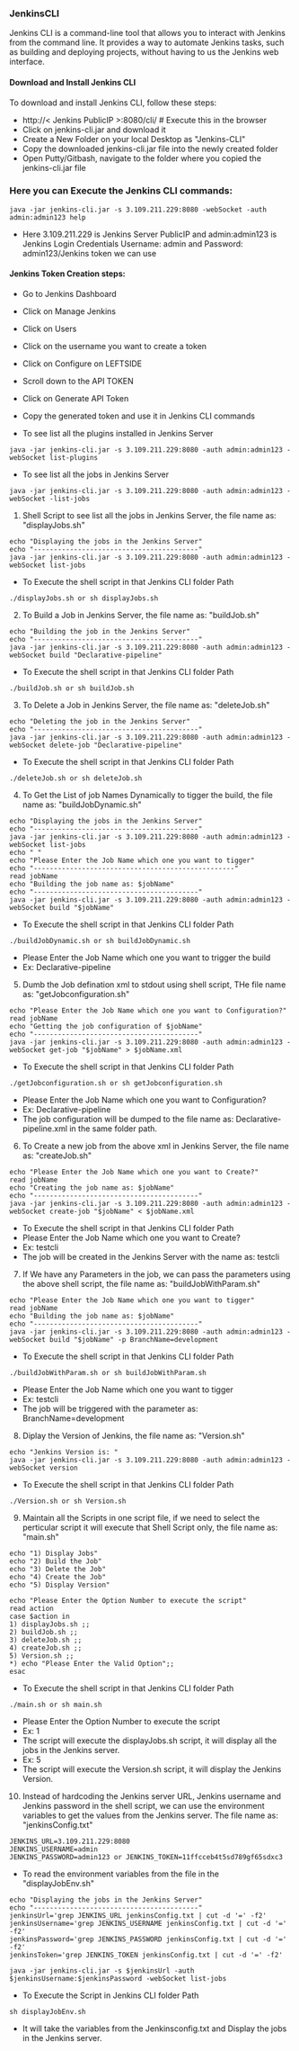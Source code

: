 ### JenkinsCLI
Jenkins CLI is a command-line tool that allows you to interact with Jenkins from the command line. It provides a way to automate Jenkins tasks, such as building and deploying projects, without having to us the Jenkins web interface.

#### Download and Install Jenkins CLI
To download and install Jenkins CLI, follow these steps:
- http://< Jenkins PublicIP >:8080/cli/     # Execute this in the browser
- Click on jenkins-cli.jar and download it
- Create a New Folder on your local Desktop as "Jenkins-CLI"
- Copy the downloaded jenkins-cli.jar file into the newly created folder
- Open Putty/Gitbash, navigate to the folder where you copied the jenkins-cli.jar file

### Here you can Execute the Jenkins CLI commands:
```
java -jar jenkins-cli.jar -s 3.109.211.229:8080 -webSocket -auth admin:admin123 help  
```
- Here 3.109.211.229 is Jenkins Server PublicIP and admin:admin123 is Jenkins Login Credentials Username: admin and Password: admin123/Jenkins token we can use

#### Jenkins Token Creation steps:
- Go to Jenkins Dashboard
- Click on Manage Jenkins
- Click on Users
- Click on the username you want to create a token
- Click on Configure on LEFTSIDE
- Scroll down to the API TOKEN
- Click on Generate API Token
- Copy the generated token and use it in Jenkins CLI commands

-  To see list all the plugins installed in Jenkins Server 
```
java -jar jenkins-cli.jar -s 3.109.211.229:8080 -auth admin:admin123 -webSocket list-plugins 
```
- To see list all the jobs in Jenkins Server
```
java -jar jenkins-cli.jar -s 3.109.211.229:8080 -auth admin:admin123 -webSocket -list-jobs
```
1. Shell Script to see list all the jobs in Jenkins Server, the file name as: "displayJobs.sh"
```
echo "Displaying the jobs in the Jenkins Server"
echo "-----------------------------------------"
java -jar jenkins-cli.jar -s 3.109.211.229:8080 -auth admin:admin123 -webSocket list-jobs 
```
- To Execute the shell script in that Jenkins CLI folder Path
```
./displayJobs.sh or sh displayJobs.sh
```

2. To Build a Job in Jenkins Server, the file name as: "buildJob.sh"
```
echo "Building the job in the Jenkins Server"
echo "-----------------------------------------"
java -jar jenkins-cli.jar -s 3.109.211.229:8080 -auth admin:admin123 -webSocket build "Declarative-pipeline"
```
- To Execute the shell script in that Jenkins CLI folder Path
```
./buildJob.sh or sh buildJob.sh
```

3. To Delete a Job in Jenkins Server, the file name as: "deleteJob.sh"
```
echo "Deleting the job in the Jenkins Server"
echo "-----------------------------------------"
java -jar jenkins-cli.jar -s 3.109.211.229:8080 -auth admin:admin123 -webSocket delete-job "Declarative-pipeline"
```
- To Execute the shell script in that Jenkins CLI folder Path
```
./deleteJob.sh or sh deleteJob.sh
```

4. To Get the List of job Names Dynamically to tigger the build, the file name as: "buildJobDynamic.sh"
```
echo "Displaying the jobs in the Jenkins Server"
echo "-----------------------------------------"
java -jar jenkins-cli.jar -s 3.109.211.229:8080 -auth admin:admin123 -webSocket list-jobs 
echo " "
echo "Please Enter the Job Name which one you want to tigger"
echo "--------------------------------------------------"
read jobName
echo "Building the job name as: $jobName"
echo "-----------------------------------------"
java -jar jenkins-cli.jar -s 3.109.211.229:8080 -auth admin:admin123 -webSocket build "$jobName"
```
- To Execute the shell script in that Jenkins CLI folder Path
```
./buildJobDynamic.sh or sh buildJobDynamic.sh
```
- Please Enter the Job Name which one you want to trigger the build
- Ex: Declarative-pipeline

5. Dumb the Job defination xml to stdout using shell script, THe file name as: "getJobconfiguration.sh"
```
echo "Please Enter the Job Name which one you want to Configuration?"
read jobName
echo "Getting the job configuration of $jobName"
echo "-----------------------------------------"
java -jar jenkins-cli.jar -s 3.109.211.229:8080 -auth admin:admin123 -webSocket get-job "$jobName" > $jobName.xml
```
- To Execute the shell script in that Jenkins CLI folder Path
```
./getJobconfiguration.sh or sh getJobconfiguration.sh
```
- Please Enter the Job Name which one you want to Configuration?
- Ex: Declarative-pipeline
- The job configuration will be dumped to the file name as: Declarative-pipeline.xml in the same folder path.

6. To Create a new job from the above xml in Jenkins Server, the file name as: "createJob.sh"
```
echo "Please Enter the Job Name which one you want to Create?"
read jobName
echo "Creating the job name as: $jobName"
echo "-----------------------------------------"
java -jar jenkins-cli.jar -s 3.109.211.229:8080 -auth admin:admin123 -webSocket create-job "$jobName" < $jobName.xml
```
- To Execute the shell script in that Jenkins CLI folder Path
- Please Enter the Job Name which one you want to Create?
- Ex: testcli
- The job will be created in the Jenkins Server with the name as: testcli

7. If We have any Parameters in the job, we can pass the parameters using the above shell script, the file name as: "buildJobWithParam.sh"
```
echo "Please Enter the Job Name which one you want to tigger"
read jobName
echo "Building the job name as: $jobName"
echo "-----------------------------------------"
java -jar jenkins-cli.jar -s 3.109.211.229:8080 -auth admin:admin123 -webSocket build "$jobName" -p BranchName=development
```
- To Execute the shell script in that Jenkins CLI folder Path
```
./buildJobWithParam.sh or sh buildJobWithParam.sh
```
- Please Enter the Job Name which one you want to tigger
- Ex: testcli
- The job will be triggered with the parameter as: BranchName=development

8. Diplay the Version of Jenkins, the file name as: "Version.sh"
```
echo "Jenkins Version is: "
java -jar jenkins-cli.jar -s 3.109.211.229:8080 -auth admin:admin123 -webSocket version 
```
- To Execute the shell script in that Jenkins CLI folder Path
```
./Version.sh or sh Version.sh
```

9. Maintain all the Scripts in one script file, if we need to select the perticular script it will execute that Shell Script only, the file name as: "main.sh"
```
echo "1) Display Jobs"
echo "2) Build the Job"
echo "3) Delete the Job"
echo "4) Create the Job"
echo "5) Display Version"

echo "Please Enter the Option Number to execute the script"
read action
case $action in
1) displayJobs.sh ;;
2) buildJob.sh ;;
3) deleteJob.sh ;;
4) createJob.sh ;;
5) Version.sh ;;
*) echo "Please Enter the Valid Option";;
esac
```
- To Execute the shell script in that Jenkins CLI folder Path
```
./main.sh or sh main.sh
```
- Please Enter the Option Number to execute the script
- Ex: 1
- The script will execute the displayJobs.sh script, it will display all the jobs in the Jenkins server.
- Ex: 5
- The script will execute the Version.sh script, it will display the Jenkins Version.

10. Instead of hardcoding the Jenkins server URL, Jenkins username and Jenkins password in the shell script, we can use the environment variables to get the values from the Jenkins server. The file name as: "jenkinsConfig.txt"
```
JENKINS_URL=3.109.211.229:8080
JENKINS_USERNAME=admin
JENKINS_PASSWORD=admin123 or JENKINS_TOKEN=11ffcceb4t5sd789gf65sdxc3
```
- To read the environment variables from the file in the "displayJobEnv.sh"
```
echo "Displaying the jobs in the Jenkins Server"
echo "-----------------------------------------"
jenkinsUrl='grep JENKINS_URL jenkinsConfig.txt | cut -d '=' -f2'
jenkinsUsername='grep JENKINS_USERNAME jenkinsConfig.txt | cut -d '=' -f2'
jenkinsPassword='grep JENKINS_PASSWORD jenkinsConfig.txt | cut -d '=' -f2'
jenkinsToken='grep JENKINS_TOKEN jenkinsConfig.txt | cut -d '=' -f2'

java -jar jenkins-cli.jar -s $jenkinsUrl -auth $jenkinsUsername:$jenkinsPassword -webSocket list-jobs 
```
- To Execute the Script in Jenkins CLI folder Path
```
sh displayJobEnv.sh
```
- It will take the variables from the Jenkinsconfig.txt and Display the jobs in the Jenkins server.